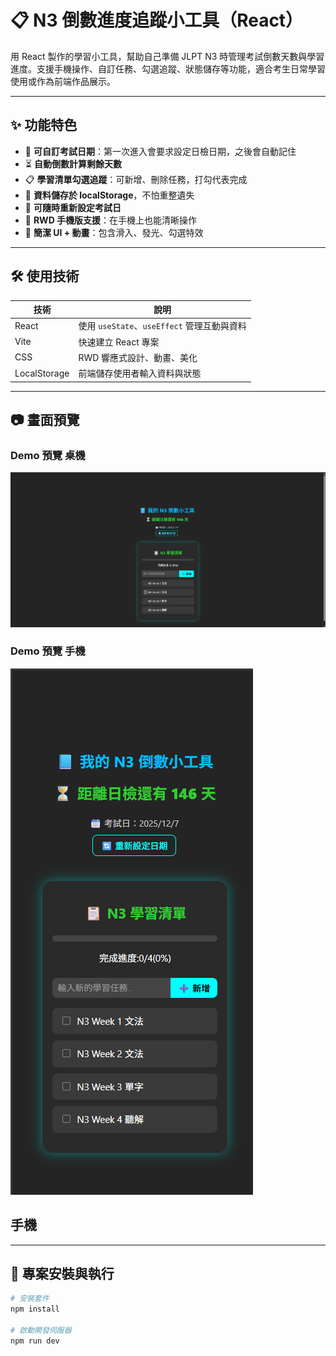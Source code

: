 # 📋 N3 倒數進度追蹤小工具（React）

用 React 製作的學習小工具，幫助自己準備 JLPT N3 時管理考試倒數天數與學習進度。支援手機操作、自訂任務、勾選追蹤、狀態儲存等功能，適合考生日常學習使用或作為前端作品展示。

---

## ✨ 功能特色

- 📅 **可自訂考試日期**：第一次進入會要求設定日檢日期，之後會自動記住
- ⏳ **自動倒數計算剩餘天數**
- 📋 **學習清單勾選追蹤**：可新增、刪除任務，打勾代表完成
- 💾 **資料儲存於 localStorage**，不怕重整遺失
- 🔄 **可隨時重新設定考試日**
- 📱 **RWD 手機版支援**：在手機上也能清晰操作
- 🌈 **簡潔 UI + 動畫**：包含滑入、發光、勾選特效

---

## 🛠️ 使用技術

| 技術         | 說明                           |
|--------------|--------------------------------|
| React        | 使用 `useState`、`useEffect` 管理互動與資料 |
| Vite         | 快速建立 React 專案             |
| CSS          | RWD 響應式設計、動畫、美化           |
| LocalStorage | 前端儲存使用者輸入資料與狀態            |

---

## 📷 畫面預覽
###  Demo 預覽 桌機
![JLPT 倒數工具 Demo 預覽 桌機](./public/images/demo1.png)
###  Demo 預覽 手機
![JLPT 倒數工具 Demo 預覽 手機](./public/images/demo2.png)
## 手機

---

## 🚀 專案安裝與執行

```bash
# 安裝套件
npm install

# 啟動開發伺服器
npm run dev
